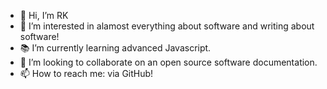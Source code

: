 - :wave: Hi, I’m RK
- :eyes: I’m interested in alamost everything about software and writing about software!
- :books: I’m currently learning advanced Javascript.
- :busts_in_silhouette: I’m looking to collaborate on an open source software documentation.
- :mailbox: How to reach me: via GitHub!

<!---
rkmanga/rkmanga is a ✨ special ✨ repository because its `README.md` (this file) appears on your GitHub profile.
You can click the Preview link to take a look at your changes.
--->

